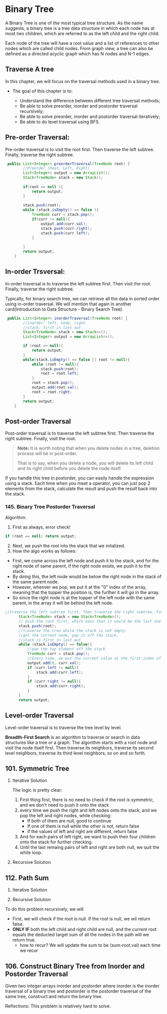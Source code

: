 # Binary Tree
A Binary Tree is one of the most typical tree structure. As the name suggests, a binary tree is a tree data structure in which each node has at most two children, which are referred to as the left child and the right child.

Each node of the tree will have a root value and a list of references to other nodes which are called child nodes. From graph view, a tree can also be defined as a directed acyclic graph which has N nodes and N-1 edges.

## Traverse A tree
In this chapter, we will focus on the traversal methods used in a binary tree. 
- The goal of this chapter is to:

    - Understand the difference between different tree traversal methods;
    - Be able to solve preorder, inorder and postorder traversal recursively;
    - Be able to solve preorder, inorder and postorder traversal iteratively;
    - Be able to do level traversal using BFS.

## Pre-order Traversal:
Pre-order traversal is to visit the root first. Then traverse the left subtree. Finally, traverse the right subtree.
```java
 public List<Integer> preorderTraversal(TreeNode root) {
        //Preorder (Root, Left, Right) 
        List<Integer> output = new ArrayList();
        Stack<TreeNode> stack = new Stack();
        
        if(root == null ){
            return output;
        }
        
        stack.push(root);
        while (stack.isEmpty() == false ){
            TreeNode curr = stack.pop();
            if(curr != null){
                output.add(curr.val);
                stack.push(curr.right);
                stack.push(curr.left);
            }
            
        }
        return output;
    }
```
## In-order Trsversal:
In-order traversal is to traverse the left subtree first. Then visit the root. Finally, traverse the right subtree.

Typically, for binary search tree, we can retrieve all the data in sorted order using in-order traversal. We will mention that again in another card(Introduction to Data Structure - Binary Search Tree).
```java
 public List<Integer> inorderTraversal(TreeNode root) {
        //inorder: left, node, right
        //stack: first in last out
        Stack<TreeNode> stack = new Stack<>();
        List<Integer> output = new ArrayList<>();

        if (root == null){ 
            return output;
        }
        while(stack.isEmpty() == false || root != null){
            while (root != null){
                stack.push(root);
                root = root.left;
            }
            root = stack.pop();
            output.add(root.val);
            root = root.right;
        }
        return output;
    }
```
## Post-order Traversal
Post-order traversal is to traverse the left subtree first. Then traverse the right subtree. Finally, visit the root.

> **Note:** It is worth noting that when you delete nodes in a tree, deletion process will be in post-order. 
> 
> That is to say, when you delete a node, you will delete its left child and its right child before you delete the node itself.

If you handle this tree in postorder, you can easily handle the expression using a stack. Each time when you meet a operator, you can just pop 2 elements from the stack, calculate the result and push the result back into the stack.

### 145. Binary Tree Postorder Traversal
Algorithm: 
1) First as always, error check!
```java
if (root == null) return output;
```
2) Next, we push the root into the stack that we initalized.
3) How the algo works as follows:
 - First, we come across the left node and push it to the stack, and for the right node of same parent, if the right node exists, we push it to the stack.
 - By doing this, the left node would be below the right node in the stack of the same parent node.
 - However, whenver we pop, we put it at the "0" index of the array, meaning that the topper the position is, the further it will go in the array.
 - So since the right node is at the topper of the left node with the same parent, in the array it will be behind the left node.
  ```java
 //traverse the left subtree first. Then traverse the right subtree. Finally, visit the root.
        Stack<TreeNode> stack = new Stack<TreeNode>();
        // push the root first, which eans that it would be the last one to be popped out
        stack.push(root);
        //traverse the tree while the stack is not empty
        //get the current node, pop it off the stack,
        //stack is first in last out
        while (stack.isEmpty() == false){
            //pop the top element off the stack
            TreeNode curr = stack.pop();
            //Every time, we put the current value at the first index of the array
            output.add(0, curr.val);
            if (curr.left != null){
                stack.add(curr.left);
            }
            if (curr.right != null){
                stack.add(curr.right);
            }
        }
        return output;
  ```

  ## Level-order Traversal
 Level-order traversal is to traverse the tree level by level.

**Breadth-First Search** is an algorithm to traverse or search in data structures like a tree or a graph. The algorithm starts with a root node and visit the node itself first. Then traverse its neighbors, traverse its second level neighbors, traverse its third level neighbors, so on and so forth.


## 101. Symmetric Tree


1) Iterative Solution

    The logic is pretty clear:
    1) First thing first, there is no need to check if the root is symmetric, and we don't need to push it onto the stack
    2) every time we push the right and left nodes onto the stack, and we pop the left and right nodes, while checking:
        - If both of them are null, good to continue
        - If one of them is null while the other is not, return false
        - if the values of left and right are different, return false
    3) And for each pairs of left right, we want to push their four children onto the stack for further checking.
    4) Until the last remaing pairs of left and right are both null, we quit the while loop.



2) Recursive Solution


## 112. Path Sum

1) Iterative Solution


2) Recursive Solution

To do this problem recursively, we will
- First, we will check if the root is null. If the root is null, we wil return false. 
- **ONLY IF** both the left child and right child are null, and the current root equals the deducted target sum of all the nodes in the path will we return true. 
    - how to recur? We will update the sum to be (sum-root.val) each time we recur

## 106. Construct Binary Tree from Inorder and Postorder Traversal

Given two integer arrays inorder and postorder where inorder is the inorder traversal of a binary tree and postorder is the postorder traversal of the same tree, construct and return the binary tree.


Reflections: 
This problem is relatively hard to solve.



